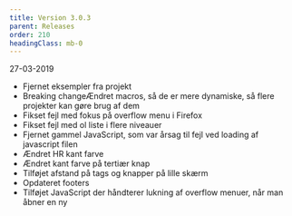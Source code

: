 ```yaml
---
title: Version 3.0.3
parent: Releases
order: 210
headingClass: mb-0
---
```

<p class="small-text mt-0">27-03-2019</p>

- Fjernet eksempler fra projekt
- <label class="color-warning badge badge-small mr-3">Breaking change</label>Ændret macros, så de er mere dynamiske, så flere projekter kan gøre brug af dem
- Fikset fejl med fokus på overflow menu i Firefox
- Fikset fejl med ol liste i flere niveauer
- Fjernet gammel JavaScript, som var årsag til fejl ved loading af javascript filen
- Ændret HR kant farve
- Ændret kant farve på tertiær knap
- Tilføjet afstand på tags og knapper på lille skærm
- Opdateret footers
- Tilføjet JavaScript der håndterer lukning af overflow menuer, når man åbner en ny
